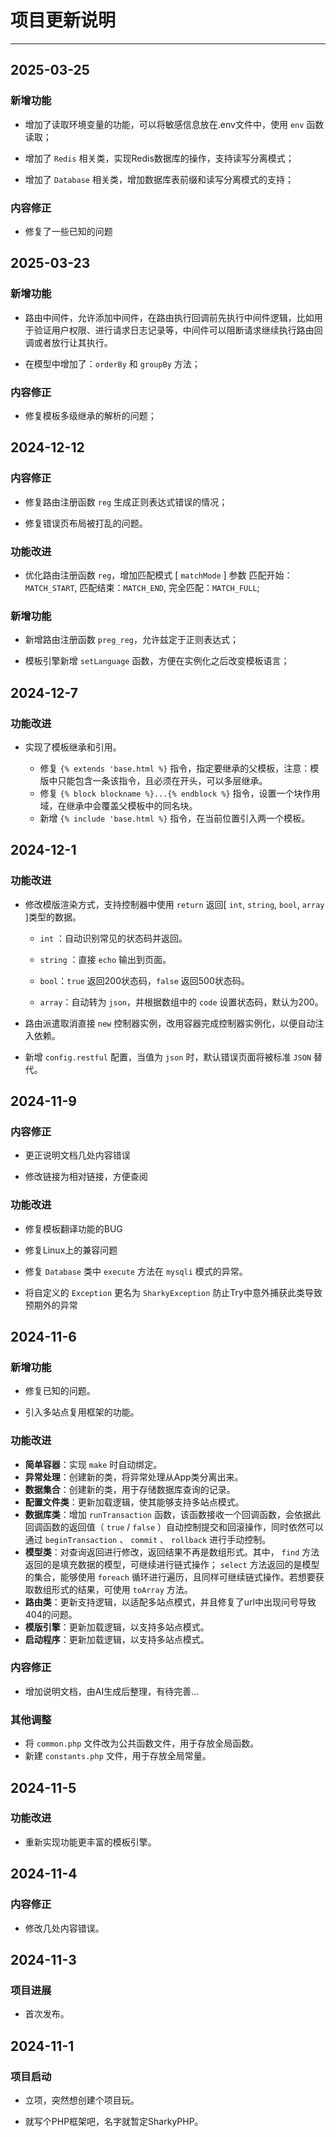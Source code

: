 # 项目更新说明

***
## 2025-03-25

### 新增功能
  
  - 增加了读取环境变量的功能，可以将敏感信息放在.env文件中，使用 `env` 函数读取；

  - 增加了 `Redis` 相关类，实现Redis数据库的操作，支持读写分离模式；

  - 增加了 `Database` 相关类，增加数据库表前缀和读写分离模式的支持；

### 内容修正

  - 修复了一些已知的问题

## 2025-03-23

### 新增功能

- 路由中间件，允许添加中间件，在路由执行回调前先执行中间件逻辑，比如用于验证用户权限、进行请求日志记录等，中间件可以阻断请求继续执行路由回调或者放行让其执行。

- 在模型中增加了：`orderBy` 和 `groupBy` 方法；

### 内容修正

- 修复模板多级继承的解析的问题；

## 2024-12-12

### 内容修正

- 修复路由注册函数 `reg` 生成正则表达式错误的情况；

- 修复错误页布局被打乱的问题。

### 功能改进

- 优化路由注册函数 `reg`，增加匹配模式 [ `matchMode` ] 参数 匹配开始：`MATCH_START`, 匹配结束：`MATCH_END`, 完全匹配：`MATCH_FULL`;

### 新增功能

- 新增路由注册函数 `preg_reg`，允许兹定于正则表达式；

- 模板引擎新增 `setLanguage` 函数，方便在实例化之后改变模板语言；

## 2024-12-7

### 功能改进

- 实现了模板继承和引用。

  - 修复 `{% extends 'base.html %}` 指令，指定要继承的父模板，注意：模版中只能包含一条该指令，且必须在开头，可以多层继承。
  - 修复 `{% block blockname %}...{% endblock %}` 指令，设置一个块作用域，在继承中会覆盖父模板中的同名块。
  - 新增 `{% include 'base.html %}` 指令，在当前位置引入两一个模板。

## 2024-12-1

### 功能改进

- 修改模版渲染方式，支持控制器中使用 `return` 返回[ `int`, `string`, `bool`, `array` ]类型的数据。

  - `int` ：自动识别常见的状态码并返回。

  - `string` ：直接 `echo` 输出到页面。

  - `bool`：`true` 返回200状态码，`false` 返回500状态码。
  
  - `array`：自动转为 `json`，并根据数组中的 `code` 设置状态码，默认为200。

- 路由派遣取消直接 `new` 控制器实例，改用容器完成控制器实例化，以便自动注入依赖。

- 新增 `config.restful` 配置，当值为 `json` 时，默认错误页面将被标准 `JSON` 替代。

## 2024-11-9

### 内容修正

- 更正说明文档几处内容错误

- 修改链接为相对链接，方便查阅

### 功能改进

- 修复模板翻译功能的BUG

- 修复Linux上的兼容问题

- 修复 `Database` 类中 `execute` 方法在 `mysqli` 模式的异常。

- 将自定义的 `Exception` 更名为 `SharkyException` 防止Try中意外捕获此类导致预期外的异常

## 2024-11-6

### 新增功能

- 修复已知的问题。

- 引入多站点复用框架的功能。

### 功能改进

- **简单容器**：实现 `make` 时自动绑定。
- **异常处理**：创建新的类，将异常处理从App类分离出来。
- **数据集合**：创建新的类，用于存储数据库查询的记录。
- **配置文件类**：更新加载逻辑，使其能够支持多站点模式。
- **数据库类**：增加 `runTransaction` 函数，该函数接收一个回调函数，会依据此回调函数的返回值（ `true` / `false` ）自动控制提交和回滚操作，同时依然可以通过 `beginTransaction` 、 `commit` 、 `rollback` 进行手动控制。
- **模型类**：对查询返回进行修改，返回结果不再是数组形式。其中， `find` 方法返回的是填充数据的模型，可继续进行链式操作； `select` 方法返回的是模型的集合，能够使用 `foreach` 循环进行遍历，且同样可继续链式操作。若想要获取数组形式的结果，可使用 `toArray` 方法。
- **路由类**：更新支持逻辑，以适配多站点模式，并且修复了url中出现问号导致404的问题。
- **模版引擎**：更新加载逻辑，以支持多站点模式。
- **启动程序**：更新加载逻辑，以支持多站点模式。

### 内容修正

- 增加说明文档，由AI生成后整理，有待完善...

### 其他调整

- 将 `common.php` 文件改为公共函数文件，用于存放全局函数。
- 新建 `constants.php` 文件，用于存放全局常量。

## 2024-11-5

### 功能改进

- 重新实现功能更丰富的模板引擎。

## 2024-11-4

### 内容修正

- 修改几处内容错误。

## 2024-11-3

### 项目进展

- 首次发布。

## 2024-11-1

### 项目启动

- 立项，突然想创建个项目玩。

- 就写个PHP框架吧，名字就暂定SharkyPHP。
